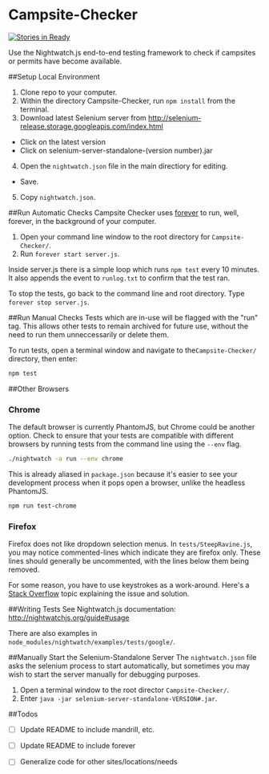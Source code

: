 Campsite-Checker
================
[![Stories in Ready](https://badge.waffle.io/adam-back/Campsite-Checker.svg?label=ready&title=Ready)](http://waffle.io/adam-back/Campsite-Checker)

Use the Nightwatch.js end-to-end testing framework to check if campsites or permits have become available.

##Setup Local Environment
1. Clone repo to your computer.
2. Within the directory Campsite-Checker, run `npm install` from the terminal.
3. Download latest Selenium server from http://selenium-release.storage.googleapis.com/index.html
  - Click on the latest version
  - Click on selenium-server-standalone-(version number).jar

4. Open the `nightwatch.json` file in the main directiory for editing.
  - Save.
5. Copy `nightwatch.json`.

##Run Automatic Checks
Campsite Checker uses [forever](https://github.com/foreverjs/forever) to run, well, forever, in the background of your computer.

1. Open your command line window to the root directory for `Campsite-Checker/`.
2. Run `forever start server.js`.

Inside server.js there is a simple loop which runs `npm test` every 10 minutes. It also appends the event to `runlog.txt` to confirm that the test ran.

To stop the tests, go back to the command line and root directory. Type `forever stop server.js`.

##Run Manual Checks
Tests which are in-use will be flagged with the "run" tag. This allows other tests to remain archived for future use, without the need to run them unneccessarily or delete them.

To run tests, open a terminal window and navigate to the`Campsite-Checker/` directory, then enter:
```bash
npm test
```

##Other Browsers
### Chrome
The default browser is currently PhantomJS, but Chrome could be another option. Check to ensure that your tests are compatible with different browsers by running tests from the command line using the `--env` flag.
```bash
./nightwatch -a run --env chrome
```

This is already aliased in `package.json` because it's easier to see your development process when it pops open a browser, unlike the headless PhantomJS.
```bash
npm run test-chrome
```

### Firefox
Firefox does not like dropdown selection menus. In `tests/SteepRavine.js`, you may notice commented-lines which indicate they are firefox only. These lines should generally be uncommented, with the lines below them being removed.

For some reason, you have to use keystrokes as a work-around. Here's a [Stack Overflow](http://stackoverflow.com/questions/27466980/nightwatch-cannot-find-click-on-dropdown-option) topic explaining the issue and solution.

##Writing Tests
See Nightwatch.js documentation: http://nightwatchjs.org/guide#usage

There are also examples in `node_modules/nightwatch/examples/tests/google/`.

##Manually Start the Selenium-Standalone Server
The `nightwatch.json` file asks the selenium process to start automatically, but sometimes you may wish to start the server manually for debugging purposes.

1. Open a terminal window to the root director `Campsite-Checker/`.
2. Enter `java -jar selenium-server-standalone-VERSION#.jar`.

##Todos
- [ ] Update README to include mandrill, etc.
- [ ] Update README to include forever
- [ ] Generalize code for other sites/locations/needs

